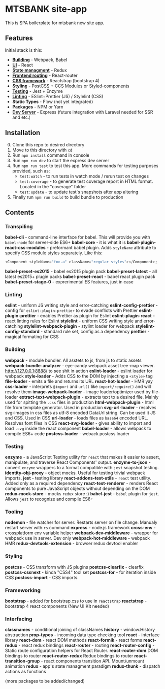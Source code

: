 # MTSBANK site-app

This is SPA boilerplate for mtsbank new site app.

## Features

Initial stack is this:

- [**Building**](#building) - Webpack, Babel
- [**UI**](#interfacing) - React
- [**State managment**](#interfacing) - Redux
- [**Frontend routing**](#interfacing) - React-router
- [**CSS framework**](#frameworking) - Reactstrap (bootstrap 4)
- [**Styling**](#styling) - PostCSS + CCS Modules or Styled-components
- [**Testing**](#testing) - Jest + Enzyme
- [**Linting**](#linting) - ESlint+Prettier (JS) / Stylelint (CSS)
- **Static Types** - Flow (not yet integrated)
- **Packages** - NPM or Yarn
- [**Dev Server**](#tooling) - Express (future integration with Laravel needed for SSR and etc.)


## Installation

0. Clone this repo to desired directory
1. Move to this directory with `cd`
2. Run `npm install` command in console
3. Run `npm run dev` to start the express dev server
4. Run `npm run test` to test this app. More commands for testing purposes provided, such as:
    - `test:watch` - to run tests in watch mode / rerun test on changes
    - `test:coverage` - to generate test coverage report in HTML format. Located in the "coverage" folder
    - `test:update` - to update test's snapshots after app altering
5. Finally run `npm run build` to build bundle to production


## Contents

### Transpiling

**babel-cli** - command-line interface for babel. This will provide you with `babel-node` for server-side ES6+
**babel-core** - it is what it is
**babel-plugin-react-css-modules** - preformant babel plugin. Adds `styleName` attribute to specify CSS module styles separately. Like this:
```javascript
<Component styleName="foo.a" className="regular styles"></Component>;
```
**babel-preset-es2015** - babel es2015 plugin pack
**babel-preset-latest** - all latest es2015+ plugin packs
**babel-preset-react** - babel react plugin pack
**babel-preset-stage-0** - exprerimental ES features, just in case


### Linting

**eslint** - uniform JS writing style and error-catching
**eslint-config-prettier** - config for `eslint-plugin-prettier` to evade conflicts with Prettier
**eslint-plugin-prettier** - enables Prettier as plugin for Eslint
**eslint-plugin-react** - react linting rules for Eslint
**stylelint** - uniform CSS writing style and error-catching
**stylelint-webpack-plugin** - stylint loader for webpack
**stylelint-config-standard** - standard rule set, config as a dependency
**prettier** - magical formating for CSS

### Building

**webpack** - module bundler. All asstets to js, from js to static assets
**webpack-bundle-analyzer** - eye-candy webpack asset tree-map viewer. http://127.0.0.1:8888/ to see shit in action
**eslint-loader** - eslint loader for webpack
**style-loader** - Adds CSS to the DOM by injecting a `<style>` tag
**file-loader** - emits a file and returns its URL
**react-hot-loader** - HMR yay
**css-loader** - interprets `@import` and `url()` like `import/require()` and will resolve them
**image-webpack-loader** - image loader/optimizer used by file-loader
**extract-text-webpack-plugin** - extracts text to a desired file. Mainly used for spitting the `.css` files in production
**html-webpack-plugin** - html file from template generator. Used in production
**svg-url-loader** - resolves svg-images in css files as utf-8 encoded DataUrl string. Can be used it JS and CSS. Used in CSS
**url-loader** - loads files as `base64` encoded URL. Resolves font files in CSS
**react-svg-loader** - gives ability to import and load `.svg` inside the react component
**babel-loader** - allows webpack to compile ES6+ code
**postcss-loader** - weback postcss loader

### Testing

**enzyme** - a JavaScript Testing utility for `react` that makes it easier to assert, manipulate, and traverse React Components' output.
**enzyme-to-json** - convert `enzyme` wrappers to a format compatible with `jest` snapshot testing.
**identity-obj-proxy** - object mocks. Useful for testing trivial webpack imports.
**jest** - testing library
**react-addons-test-utils** - `react` test utility. Added only as a required dependency
**react-test-renderer** - renders React components to pure JavaScript objects without depending on the DOM
**redux-mock-store** - mocks `redux` store :)
**babel-jest** - `babel` plugin for `jest`. Allows `jest` to recognize and compile ES6+

### Tooling

**nodemon** - file watcher for server. Restarts server on file change. Manualy restart server with `rs` command
**express** - node.js framework
**cross-env** - crossplatform env variable helper
**webpack-dev-middleware** - wrapper for webpack use in server. Dev only
**webpack-hot-middleware** - webpack HMR
**redux-devtools-extension** - browser redux devtool enabler

### Styling

**postcss** - CSS transform with JS plugins
**postcss-clearfix** - clearfix
**postcss-cssnext** - kinda "CSS4" tool set
**postcss-for** - for iteration inside CSS
**postcss-import** - CSS imports

### Frameworking

**bootstrap** - added for bootstrap.css to use in `reactstrap`
**reactstrap** - bootstrap 4 react components
(New UI Kit needed)

### Interfacing
**classnames** - conditional joining of classNames
**history** - window.History abstraction
**prop-types** - incoming data type checking tool
**react** - interface library
**react-dom** - react DOM methods
**react-formik** - react forms
**react-redux** - react redux bindings
**react-router** - routing
**react-router-config** - Static route configuration helpers for React Router.
**react-router-dom** DOM bindings to router
**react-router-redux** Redux bindings to router
**react-transition-group** - react components transition API. Mount/unmount animation
**redux** - app's state managment paradigm
**redux-thunk** - dispatch actions as functions

(more packages to be added/changed)
